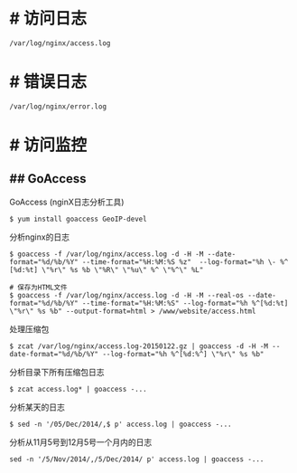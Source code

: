 # # 访问日志
```
/var/log/nginx/access.log
```
# # 错误日志
```
/var/log/nginx/error.log
```
# # 访问监控
## ## GoAccess
GoAccess (nginX日志分析工具)
```
$ yum install goaccess GeoIP-devel
```
分析nginx的日志
```
$ goaccess -f /var/log/nginx/access.log -d -H -M --date-format="%d/%b/%Y" --time-format="%H:%M:%S %z"  --log-format="%h \- %^ [%d:%t] \"%r\" %s %b \"%R\" \"%u\" %^ \"%^\" %L"

# 保存为HTML文件
$ goaccess -f /var/log/nginx/access.log -d -H -M --real-os --date-format="%d/%b/%Y" --time-format="%H:%M:%S" --log-format="%h %^[%d:%t] \"%r\" %s %b" --output-format=html > /www/website/access.html
```
处理压缩包
```
$ zcat /var/log/nginx/access.log-20150122.gz | goaccess -d -H -M --date-format="%d/%b/%Y" --log-format="%h %^[%d:%^] \"%r\" %s %b" 
```
分析目录下所有压缩包日志
```
$ zcat access.log* | goaccess -...
```
分析某天的日志
```
$ sed -n '/05/Dec/2014/,$ p' access.log | goaccess -...
```
分析从11月5号到12月5号一个月内的日志
```
sed -n '/5/Nov/2014/,/5/Dec/2014/ p' access.log | goaccess -...
```
